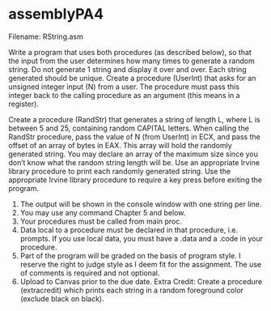 # assemblyPA4

Filename: RString.asm

Write a program that uses both procedures (as described below), so that the input from the
user determines how many times to generate a random string. Do not generate 1 string and
display it over and over. Each string generated should be unique.
Create a procedure (UserInt) that asks for an unsigned integer input (N) from a user. The
procedure must pass this integer back to the calling procedure as an argument (this means in a
register).

Create a procedure (RandStr) that generates a string of length L, where L is between 5 and 25,
containing random CAPITAL letters. When calling the RandStr procedure, pass the value of N
(from UserInt) in ECX, and pass the offset of an array of bytes in EAX. This array will hold the
randomly generated string. You may declare an array of the maximum size since you don’t
know what the random string length will be.
Use an appropriate Irvine library procedure to print each randomly generated string.
Use the appropriate Irvine library procedure to require a key press before exiting the program.
1. The output will be shown in the console window with one string per line.
2. You may use any command Chapter 5 and below.
3. Your procedures must be called from main proc.
4. Data local to a procedure must be declared in that procedure, i.e. prompts. If you use local
data, you must have a .data and a .code in your procedure.
5. Part of the program will be graded on the basis of program style. I reserve the right to
judge style as I deem fit for the assignment. The use of comments is required and not
optional.
6. Upload to Canvas prior to the due date.
Extra Credit: Create a procedure (extracredit) which prints each string in a random foreground
color (exclude black on black).
